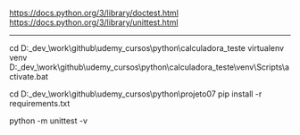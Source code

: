 https://docs.python.org/3/library/doctest.html
https://docs.python.org/3/library/unittest.html

---
cd D:\_dev_\work\github\udemy_cursos\python\calculadora_teste
virtualenv venv
D:\_dev_\work\github\udemy_cursos\python\calculadora_teste\venv\Scripts\activate.bat


cd D:\_dev_\work\github\udemy_cursos\python\projeto07
pip install -r requirements.txt


python -m unittest -v

